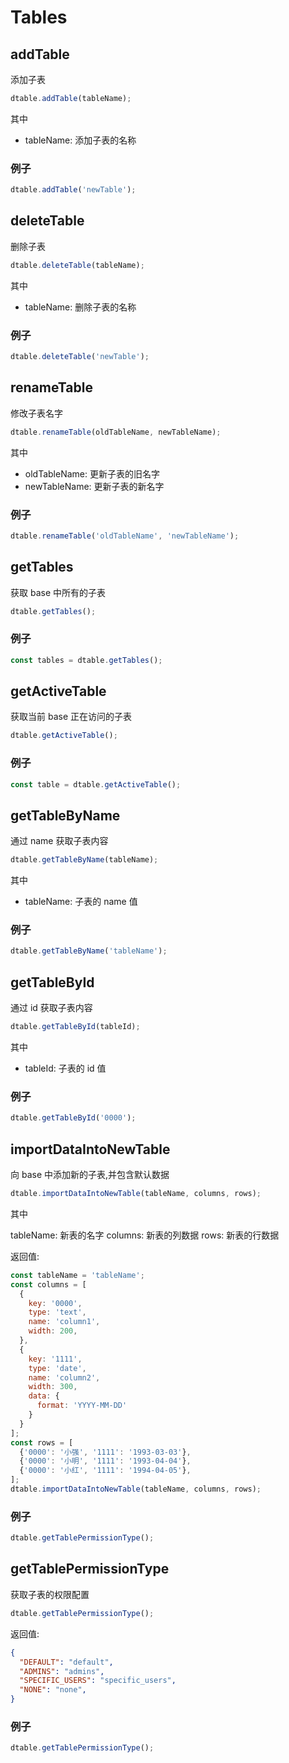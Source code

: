 # Tables

## addTable

添加子表

```javascript
dtable.addTable(tableName);
```

其中

* tableName: 添加子表的名称

### 例子
```javascript
dtable.addTable('newTable');
```

## deleteTable

删除子表

```javascript
dtable.deleteTable(tableName);
```

其中

* tableName: 删除子表的名称

### 例子
```javascript
dtable.deleteTable('newTable');
```

## renameTable

修改子表名字

```javascript
dtable.renameTable(oldTableName, newTableName);
```

其中

* oldTableName: 更新子表的旧名字
* newTableName: 更新子表的新名字

### 例子
```javascript
dtable.renameTable('oldTableName', 'newTableName');
```

## getTables

获取 base 中所有的子表

```javascript
dtable.getTables();
```

### 例子
```javascript
const tables = dtable.getTables();
```

## getActiveTable

获取当前 base 正在访问的子表

```javascript
dtable.getActiveTable();
```

### 例子
```javascript
const table = dtable.getActiveTable();
```

## getTableByName

通过 name 获取子表内容

```javascript
dtable.getTableByName(tableName);
```

其中

* tableName: 子表的 name 值

### 例子
```javascript
dtable.getTableByName('tableName');
```

## getTableById

通过 id 获取子表内容

```javascript
dtable.getTableById(tableId);
```

其中

* tableId: 子表的 id 值

### 例子
```javascript
dtable.getTableById('0000');
```

## importDataIntoNewTable

向 base 中添加新的子表,并包含默认数据

```javascript
dtable.importDataIntoNewTable(tableName, columns, rows);
```

其中

tableName: 新表的名字
columns: 新表的列数据
rows: 新表的行数据

返回值:
```javascript
const tableName = 'tableName';
const columns = [
  {
    key: '0000',
    type: 'text',
    name: 'column1',
    width: 200,
  },
  {
    key: '1111',
    type: 'date',
    name: 'column2',
    width: 300,
    data: {
      format: 'YYYY-MM-DD'
    }
  }
];
const rows = [
  {'0000': '小强', '1111': '1993-03-03'},
  {'0000': '小明', '1111': '1993-04-04'},
  {'0000': '小红', '1111': '1994-04-05'},
];
dtable.importDataIntoNewTable(tableName, columns, rows);
```

### 例子
```javascript
dtable.getTablePermissionType();
```


## getTablePermissionType

获取子表的权限配置

```javascript
dtable.getTablePermissionType();
```

返回值:
```json
{
  "DEFAULT": "default",
  "ADMINS": "admins",
  "SPECIFIC_USERS": "specific_users",
  "NONE": "none",
}
```

### 例子
```javascript
dtable.getTablePermissionType();
```
